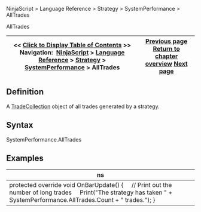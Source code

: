 ﻿
NinjaScript \> Language Reference \> Strategy \> SystemPerformance \> AllTrades

AllTrades

| \<\< [Click to Display Table of Contents](alltrades.md) \>\> **Navigation:**     [NinjaScript](ninjascript.md) \> [Language Reference](language_reference_wip.md) \> [Strategy](strategy.md) \> [SystemPerformance](systemperformance.md) \> AllTrades | [Previous page](systemperformance.md) [Return to chapter overview](systemperformance.md) [Next page](longtrades.md) |
| --- | --- |
## Definition
A [TradeCollection](tradecollection.md) object of all trades generated by a strategy.
 
## Syntax
SystemPerformance.AllTrades
## 
## Examples

| ns |
| --- |
| protected override void OnBarUpdate() {      // Print out the number of long trades      Print("The strategy has taken " \+ SystemPerformance.AllTrades.Count \+ " trades."); } |
